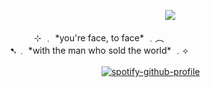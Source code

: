　　　　　　　　　　　　　 　　　　　 　　　　　　　![](https://komarev.com/ghpvc/?username=innocntluvr)
<p align="center">
⊹ ﹒ *you're face, to face* ﹒︵ <br>
➷﹒ *with the man who sold the world* ﹒⟡
  
　　　　　　　　　　　　　 　　　　　[![spotify-github-profile](https://spotify-github-profile.kittinanx.com/api/view?uid=58v4bgn913mo9fs0czwekk4cg&cover_image=true&theme=default&show_offline=false&background_color=121212&interchange=false)](https://github.com/kittinan/spotify-github-profile)
</p>

